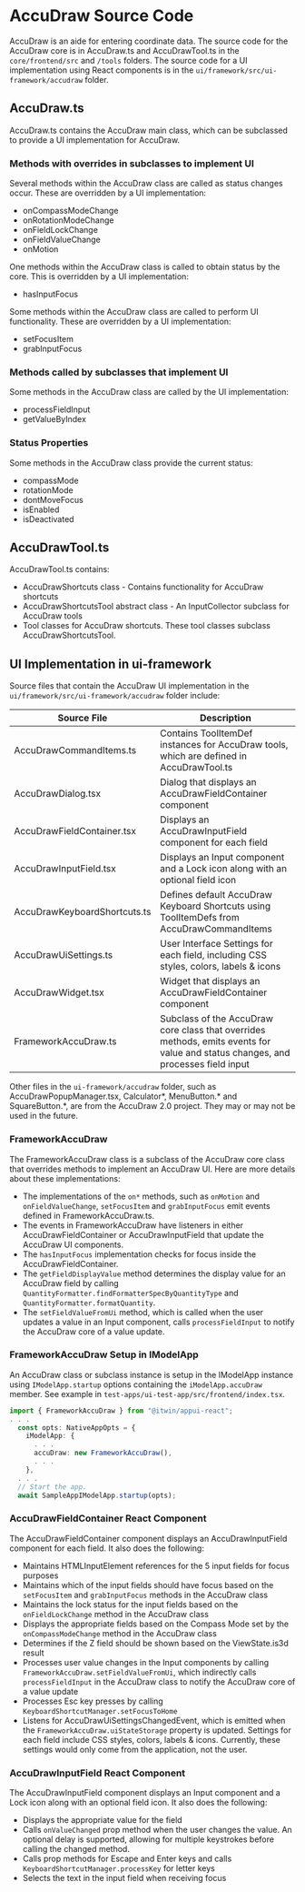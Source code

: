 <!---
cSpell:ignore dont
-->

# AccuDraw Source Code

AccuDraw is an aide for entering coordinate data.
The source code for the AccuDraw core is in
AccuDraw.ts and
AccuDrawTool.ts
in the `core/frontend/src` and `/tools` folders.
The source code for a UI implementation using React components is
in the `ui/framework/src/ui-framework/accudraw` folder.

## AccuDraw.ts

AccuDraw.ts contains the AccuDraw main class, which can be subclassed to provide a UI implementation for AccuDraw.

### Methods with overrides in subclasses to implement UI

Several methods within the AccuDraw class are called as status changes occur. These are overridden by a UI implementation:

- onCompassModeChange
- onRotationModeChange
- onFieldLockChange
- onFieldValueChange
- onMotion

One methods within the AccuDraw class is called to obtain status by the core. This is overridden by a UI implementation:

- hasInputFocus

Some methods within the AccuDraw class are called to perform UI functionality. These are overridden by a UI implementation:

- setFocusItem
- grabInputFocus

### Methods called by subclasses that implement UI

Some methods in the AccuDraw class are called by the UI implementation:

- processFieldInput
- getValueByIndex

### Status Properties

Some methods in the AccuDraw class provide the current status:

- compassMode
- rotationMode
- dontMoveFocus
- isEnabled
- isDeactivated

## AccuDrawTool.ts

AccuDrawTool.ts contains:

- AccuDrawShortcuts class - Contains functionality for AccuDraw shortcuts
- AccuDrawShortcutsTool abstract class - An InputCollector subclass for AccuDraw tools
- Tool classes for AccuDraw shortcuts. These tool classes subclass AccuDrawShortcutsTool.

## UI Implementation in ui-framework

Source files that contain the AccuDraw UI implementation in the `ui/framework/src/ui-framework/accudraw` folder include:

| Source File | Description
| ----------- | ------------
| AccuDrawCommandItems.ts | Contains ToolItemDef instances for AccuDraw tools, which are defined in AccuDrawTool.ts
| AccuDrawDialog.tsx | Dialog that displays an AccuDrawFieldContainer component
| AccuDrawFieldContainer.tsx | Displays an AccuDrawInputField component for each field
| AccuDrawInputField.tsx | Displays an Input component and a Lock icon along with an optional field icon
| AccuDrawKeyboardShortcuts.ts | Defines default AccuDraw Keyboard Shortcuts using ToolItemDefs from AccuDrawCommandItems
| AccuDrawUiSettings.ts | User Interface Settings for each field, including CSS styles, colors, labels & icons
| AccuDrawWidget.tsx | Widget that displays an AccuDrawFieldContainer component
| FrameworkAccuDraw.ts | Subclass of the AccuDraw core class that overrides methods, emits events for value and status changes, and processes field input

Other files in the `ui-framework/accudraw` folder, such as AccuDrawPopupManager.tsx, Calculator*, MenuButton.* and SquareButton.*, are from the AccuDraw 2.0 project. They may or may not be used in the future.

### FrameworkAccuDraw

The FrameworkAccuDraw class is a subclass of the AccuDraw core class that overrides methods to implement an AccuDraw UI.
Here are more details about these implementations:

- The implementations of the `on*` methods, such as `onMotion` and `onFieldValueChange`, `setFocusItem` and `grabInputFocus` emit events defined in FrameworkAccuDraw.ts.
- The events in FrameworkAccuDraw have listeners in either AccuDrawFieldContainer or AccuDrawInputField that update the AccuDraw UI components.
- The `hasInputFocus` implementation checks for focus inside the AccuDrawFieldContainer.
- The `getFieldDisplayValue` method determines the display value for an AccuDraw field by calling
`QuantityFormatter.findFormatterSpecByQuantityType` and `QuantityFormatter.formatQuantity`.
- The `setFieldValueFromUi` method, which is called when the user updates a value in an Input component,
calls `processFieldInput` to notify the AccuDraw core of a value update.

### FrameworkAccuDraw Setup in IModelApp

An AccuDraw class or subclass instance is setup in the IModelApp instance using `IModelApp.startup` options containing the `iModelApp.accuDraw` member. See example in `test-apps/ui-test-app/src/frontend/index.tsx`.

```ts
import { FrameworkAccuDraw } from "@itwin/appui-react";
. . .
  const opts: NativeAppOpts = {
    iModelApp: {
      . . .
      accuDraw: new FrameworkAccuDraw(),
      . . .
    },
  . . .
  // Start the app.
  await SampleAppIModelApp.startup(opts);
```

### AccuDrawFieldContainer React Component

The AccuDrawFieldContainer component displays an AccuDrawInputField component for each field. It also does the following:

- Maintains HTMLInputElement references for the 5 input fields for focus purposes
- Maintains which of the input fields should have focus based on the `setFocusItem` and `grabInputFocus` methods in the AccuDraw class
- Maintains the lock status for the input fields based on the `onFieldLockChange` method in the AccuDraw class
- Displays the appropriate fields based on the Compass Mode set by the `onCompassModeChange` method in the AccuDraw class
- Determines if the Z field should be shown based on the ViewState.is3d result
- Processes user value changes in the Input components by calling `FrameworkAccuDraw.setFieldValueFromUi`, which indirectly calls `processFieldInput` in the AccuDraw class to notify the AccuDraw core of a value update
- Processes Esc key presses by calling `KeyboardShortcutManager.setFocusToHome`
- Listens for AccuDrawUiSettingsChangedEvent, which is emitted when the `FrameworkAccuDraw.uiStateStorage` property is updated. Settings for each field include CSS styles, colors, labels & icons. Currently, these settings would only come from the application, not the user.

### AccuDrawInputField React Component

The AccuDrawInputField component displays an Input component and a Lock icon along with an optional field icon.
It also does the following:

- Displays the appropriate value for the field
- Calls `onValueChanged` prop method when the user changes the value. An optional delay is supported, allowing for multiple keystrokes before calling the changed method.
- Calls prop methods for Escape and Enter keys and calls `KeyboardShortcutManager.processKey` for letter keys
- Selects the text in the input field when receiving focus
